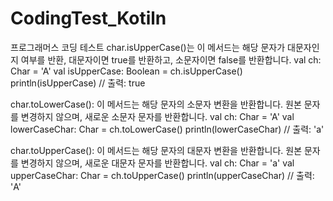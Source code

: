 # CodingTest_Kotiln
프로그래머스 코딩 테스트
char.isUpperCase()는 이 메서드는 해당 문자가 대문자인지 여부를 반환, 대문자이면 true를 반환하고, 소문자이면 false를 반환합니다.
val ch: Char = 'A'
val isUpperCase: Boolean = ch.isUpperCase()
println(isUpperCase)  // 출력: true

char.toLowerCase():
이 메서드는 해당 문자의 소문자 변환을 반환합니다.
원본 문자를 변경하지 않으며, 새로운 소문자 문자를 반환합니다.
val ch: Char = 'A'
val lowerCaseChar: Char = ch.toLowerCase()
println(lowerCaseChar)  // 출력: 'a'

char.toUpperCase():
이 메서드는 해당 문자의 대문자 변환을 반환합니다.
원본 문자를 변경하지 않으며, 새로운 대문자 문자를 반환합니다.
val ch: Char = 'a'
val upperCaseChar: Char = ch.toUpperCase()
println(upperCaseChar)  // 출력: 'A'
